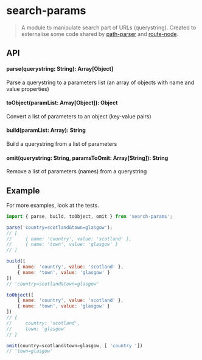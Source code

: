 # search-params

> A module to manipulate search part of URLs (querystring). Created to externalise some code shared by [path-parser](troch/path-parser) and [route-node](troch/route-node).

## API

#### parse(querystring: String): Array[Object]

Parse a querystring to a parameters list (an array of objects with name and value properties)

#### toObject(paramList: Array[Object]): Object

Convert a list of parameters to an object (key-value pairs)

#### build(paramList: Array): String

Build a querystring from a list of parameters

#### omit(querystring: String, paramsToOmit: Array[String]): String

Remove a list of parameters (names) from a querystring


## Example

For more examples, look at the tests.

```js
import { parse, build, toObject, omit } from 'search-params';

parse('country=scotland&town=glasgow');
// [
//     { name: 'country', value: 'scotland' },
//     { name: 'town', value: 'glasgow' }
// ]

build([
    { name: 'country', value: 'scotland' },
    { name: 'town', value: 'glasgow' }
])
// 'country=scotland&town=glasgow'

toObject([
    { name: 'country', value: 'scotland' },
    { name: 'town', value: 'glasgow' }
])
// {
//     country: 'scotland',
//     town: 'glasgow'
// }

omit(country=scotland&town=glasgow, [ 'country '])
// 'town=glasgow'
```
